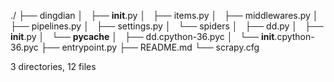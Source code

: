 ./
├── dingdian
│   ├── __init__.py
│   ├── items.py
│   ├── middlewares.py
│   ├── pipelines.py
│   ├── settings.py
│   └── spiders
│       ├── dd.py
│       ├── __init__.py
│       └── __pycache__
│           ├── dd.cpython-36.pyc
│           └── __init__.cpython-36.pyc
├── entrypoint.py
├── README.md
└── scrapy.cfg

3 directories, 12 files
